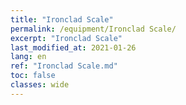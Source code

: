 ```yaml
---
title: "Ironclad Scale"
permalink: /equipment/Ironclad Scale/
excerpt: "Ironclad Scale"
last_modified_at: 2021-01-26
lang: en
ref: "Ironclad Scale.md"
toc: false
classes: wide
---
```


